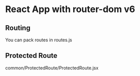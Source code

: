 # React App with router-dom v6

## Routing

You can pack routes in routes.js

## Protected Route

common/ProtectedRoute/ProtectedRoute.jsx
